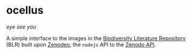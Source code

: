 # ocellus

*eye see you*

A simple interface to the images in the [Biodiversity Literature Repository](https://biolitrepo.org) (BLR) built upon [Zenodeo](http://zenodeo.punkish.org), the `nodejs` API to the [Zenodo API](https://zenodo.org/api).